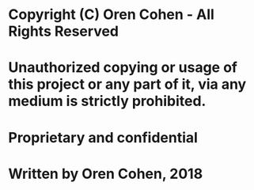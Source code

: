 # Copyright (C) Oren Cohen - All Rights Reserved
# Unauthorized copying or usage of this project or any part of it, via any medium is strictly prohibited.
# Proprietary and confidential
# Written by Oren Cohen, 2018
